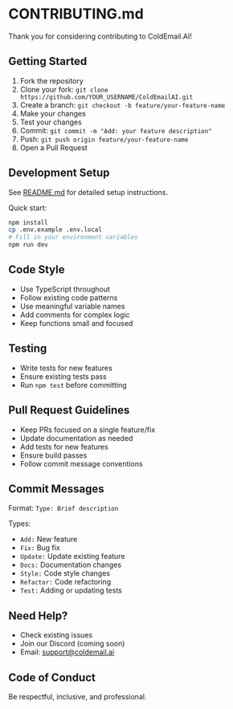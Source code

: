 # CONTRIBUTING.md

Thank you for considering contributing to ColdEmail.AI!

## Getting Started

1. Fork the repository
2. Clone your fork: `git clone https://github.com/YOUR_USERNAME/ColdEmailAI.git`
3. Create a branch: `git checkout -b feature/your-feature-name`
4. Make your changes
5. Test your changes
6. Commit: `git commit -m "Add: your feature description"`
7. Push: `git push origin feature/your-feature-name`
8. Open a Pull Request

## Development Setup

See [README.md](README.md) for detailed setup instructions.

Quick start:
```bash
npm install
cp .env.example .env.local
# Fill in your environment variables
npm run dev
```

## Code Style

- Use TypeScript throughout
- Follow existing code patterns
- Use meaningful variable names
- Add comments for complex logic
- Keep functions small and focused

## Testing

- Write tests for new features
- Ensure existing tests pass
- Run `npm test` before committing

## Pull Request Guidelines

- Keep PRs focused on a single feature/fix
- Update documentation as needed
- Add tests for new features
- Ensure build passes
- Follow commit message conventions

## Commit Messages

Format: `Type: Brief description`

Types:
- `Add:` New feature
- `Fix:` Bug fix
- `Update:` Update existing feature
- `Docs:` Documentation changes
- `Style:` Code style changes
- `Refactor:` Code refactoring
- `Test:` Adding or updating tests

## Need Help?

- Check existing issues
- Join our Discord (coming soon)
- Email: support@coldemail.ai

## Code of Conduct

Be respectful, inclusive, and professional.
